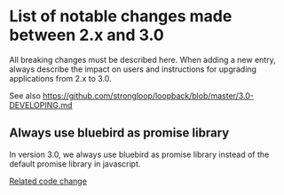 # List of notable changes made between 2.x and 3.0

All breaking changes must be described here. When adding a new entry,
always describe the impact on users and instructions for upgrading
applications from 2.x to 3.0.

See also https://github.com/strongloop/loopback/blob/master/3.0-DEVELOPING.md

## Always use bluebird as promise library

In version 3.0, we always use bluebird as promise library instead of the default promise library in javascript.

[Related code change](https://github.com/strongloop/loopback-datasource-juggler/pull/790)
